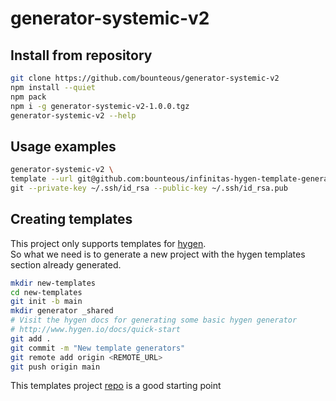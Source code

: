 # generator-systemic-v2

## Install from repository
```bash
git clone https://github.com/bounteous/generator-systemic-v2
npm install --quiet
npm pack
npm i -g generator-systemic-v2-1.0.0.tgz
generator-systemic-v2 --help
```

## Usage examples

```bash
generator-systemic-v2 \
template --url git@github.com:bounteous/infinitas-hygen-template-generators.git --generator nvm,docker-node-lts --output /tmp/generator-demo-repo \
git --private-key ~/.ssh/id_rsa --public-key ~/.ssh/id_rsa.pub
```

## Creating templates

This project only supports templates for <a href="https://www.npmjs.com/package/hygen">hygen</a>.
<br />
So what we need is to generate a new project with the hygen templates section already generated.

```bash
mkdir new-templates
cd new-templates
git init -b main
mkdir generator _shared
# Visit the hygen docs for generating some basic hygen generator
# http://www.hygen.io/docs/quick-start
git add .
git commit -m "New template generators"
git remote add origin <REMOTE_URL>
git push origin main
```

This templates project <a href="https://github.com/bounteous/infinitas-hygen-template-generators">repo</a> is a good starting point
